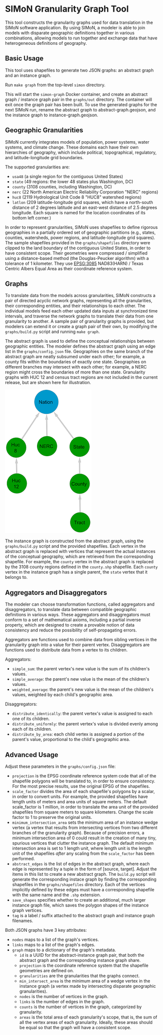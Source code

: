 # SIMoN Granularity Graph Tool

This tool constructs the granularity graphs used for data translation in the SIMoN software application. By using SIMoN, a modeler is able to join models with disparate geographic definitions together in various combinations, allowing models to run together and exchange data that have heterogeneous definitions of geography.

## Basic Usage

This tool uses shapefiles to generate two JSON graphs: an abstract graph and an instance graph.

Run `make graph` from the top-level `simon` directory.

This will start the `simon-graph` Docker container, and create an abstract graph / instance graph pair in the `graphs/out` directory. The container will exit once the graph pair has been built. To use the generated graphs for the next SIMoN run, rename the abstract graph to abstract-graph.geojson, and the instance graph to instance-graph.geojson.

## Geographic Granularities

SIMoN currently integrates models of population, power systems, water systems, and climate change. These domains each have their own hierarchies of geography, which include political, topographical, regulatory, and latitude-longitude grid boundaries.

The supported granularities are:
  * `usa48` (a single region for the contiguous United States)
  * `state` (49 regions: the lower 48 states plus Washington, DC)
  * `county` (3108 counties, including Washington, DC)
  * `nerc` (22 North American Electric Reliability Corporation "NERC" regions)
  * `huc8` (2119 Hydrological Unit Code 8 "HUC8" watershed regions)
  * `latlon` (209 latitude-longitude grid squares, which have a north-south distance of 2 degrees latitude and an east-west distance of 2.5 degrees longitude. Each square is named for the location coordinates of its bottom left corner.)

In order to represent granularities, SIMoN uses shapefiles to define rigorous geographies in a partially ordered set of geographic partitions (e.g., states, counties, watersheds, power regions, and latitude-longitude grid squares). The sample shapefiles provided in the `graphs/shapefiles` directory were clipped to the land boundary of the contiguous United States, in order to have consistent scope. Their geometries were compressed / simplified using a distance-based method (the Douglas-Peucker algorithm) with a tolerance of 1 kilometer. They use [EPSG:3085](https://epsg.io/3085-1901) NAD83(HARN) / Texas Centric Albers Equal Area as their coordinate reference system.

## Graphs

To translate data from the models across granularities, SIMoN constructs a pair of directed acyclic network graphs, representing all the granularities, their corresponding entities, and their relationships to each other. The individual models feed each other updated data inputs at synchronized time intervals, and traverse the network graphs to translate their data from one granularity to another. A sample pair of granularity graphs is provided, but modelers can extend it or create a graph pair of their own, by modifying the `graphs/build.py` script and running `make graph`.

The abstract graph is used to define the conceptual relationships between geographic entities. The modeler defines the abstract graph using an edge list in the `graphs/config.json` file. Geographies on the same branch of the abstract graph are neatly subsumed under each other; for example, a county fits within the boundaries of exactly one state. Geographies on different branches may intersect with each other; for example, a NERC region might cross the boundaries of more than one state. Granularity graphs with HUC 12 and census tract regions are not included in the current release, but are shown here for illustration.

![abstract-graph-diagram](simon-abstract-graph-diagram.png)

The instance graph is constructed from the abstract graph, using the `graphs/build.py` script and the provided shapefiles. Each vertex in the abstract graph is replaced with vertices that represent the actual instances of the conceptual geography, which are retrieved from the corresponding shapefile. For example, the `county` vertex in the abstract graph is replaced by the 3108 county regions defined in the `county.shp` shapefile. Each `county` vertex in the instance graph has a single parent, the `state` vertex that it belongs to.

## Aggregators and Disaggregators

The modeler can choose transformation functions, called aggregators and disaggregators, to translate data between compatible geographic definitions in various ways. These aggregators and disaggregators must conform to a set of mathematical axioms, including a partial inverse property, which are designed to create a provable notion of data consistency and reduce the possibility of self-propagating errors.

Aggregators are functions used to combine data from sibling vertices in the granularity graph into a value for their parent vertex. Disaggregators are functions used to distribute data from a vertex to its children.

Aggregators:
* `simple_sum`: the parent vertex's new value is the sum of its children's values.
* `simple_average`: the parent's new value is the mean of the children's values.
* `weighted_average`: the parent's new value is the mean of the children's values, weighted by each child's geographic area.

Disaggregators:
* `distribute_identically`: the parent vertex's value is assigned to each one of its children.
* `distribute_uniformly`: the parent vertex's value is divided evenly among each of its children.
* `distribute_by_area`: each child vertex is assigned a portion of the parent's value, proportional to the child's geographic area.

## Advanced Usage

Adjust these parameters in the `graphs/config.json` file:

* `projection` is the EPSG coordinate reference system code that all of the shapefile polygons will be translated to, in order to ensure consistency. For the most precise results, use the original EPSG of the shapefiles.
* `scale_factor` divides the area of each shapefile's polygons by a scalar, in order to convert units. For example, the provided shapefiles have length units of meters and area units of square meters. The default scale_factor is 1 million, in order to translate the area unit of the provided shapefiles from square meters to square kilometers. Change the scale factor to 1 to preserve the original units.
* `minimum_intersection_area` sets the minimum area of an instance wedge vertex (a vertex that results from intersecting vertices from two different branches of the granularity graph). Because of precision errors, a minimum intersection area of 0 could result in the creation of many tiny, spurious vertices that clutter the instance graph. The default minimum intersection area is set to 1 length unit, where length unit is the length unit of the shapefiles *after* any scaling from the `scale_factor` has been performed.
* `abstract_edges` is the list of edges in the abstract graph, where each edge is represented by a tuple in the form of [source, target]. Adjust the items in this list to create a new abstract graph. The `build.py` script will generate the corresponding instace graph by finding the corresponding shapefiles in the `graphs/shapefiles` directory. Each of the vertices implicitly defined by these edges must have a corresponding shapefile with the same name and the `.shp` extension.
* `save_shapes` specifies whether to create an additional, much larger instance graph file, which saves the polygon shapes of the instance graph vertices.
* `tag` is a label / suffix attached to the abstract graph and instance graph filenames.

Both JSON graphs have 3 key attributes:
* `nodes` maps to a list of the graph's vertices.
* `links` maps to a list of the graph's edges.
* `graph` maps to a dictionary of the graph's metadata.
    * `id` is a UUID for the abstract-instance graph pair, that both the abstract graph and the corresponding instance graph share.
    * `projection` is the coordinate reference system that the shapefile geometries are defined on.
    * `granularities` are the granularities that the graphs connect.
    * `min_intersect_area` is the minimum area of a wedge vertex in the instance graph (a vertex made by intersecting disparate geographic granularities).
    * `nodes` is the number of vertices in the graph.
    * `links` is the number of edges in the graph.
    * `counts` is the number of vertices in the graph, categorized by granularity.
    * `areas` is the total area of each granularity's scope, that is, the sum of all the vertex areas of each granularity. Ideally, these areas should be equal so that the graph will have a consistent scope.
